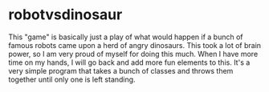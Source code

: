 # robotvsdinosaur

This "game" is basically just a play of what would happen if a bunch of famous robots came upon a herd of angry dinosaurs. This took a lot of brain power, so I am very proud of myself for doing this much. When I have more time on my hands, I will go back and add more fun elements to this. It's a very simple program that takes a bunch of classes and throws them together until only one is left standing.